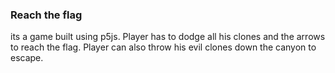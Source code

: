 ### Reach the flag

its a game built using p5js. 
Player has to dodge all his clones and the arrows to reach the flag.
Player can also throw his evil clones down the canyon to escape.
